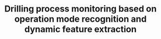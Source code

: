 ---
layout: "publication"
title: "Drilling process monitoring based on operation mode recognition and dynamic feature extraction"
type: "paper"
order: 190
year: 2023
authors: "Yupeng Li, Weihua Cao, R. Bhushan Gopaluni, Wenkai Hu, Chao Gan, Min Wu"
journal: "IEEE Transactions on Industrial Electronics"
pdf: "2024J11_yupeng_tie.pdf"
thumbnail: "2024J11_yupeng_tie.png"
image: "/assets/thumbnails/2024J11_yupeng_tie.png"
thumbnail_caption: "Fig. 4. Architecture of LSTM-based SPP prediction model."
description: "Process monitoring contributes significantly to reducing the risk of downhole faults and preventing undesirable events. This study proposes a process monitoring method based on operation mode recognition and dynamic feature extraction for geological drilling processes. The main idea is to develop different monitoring procedures for various operation modes based on dynamic changes in drilling signals, so as to achieve reliable monitoring for a full drilling cycle including transient and steady-state processes. The contributions are threefold: 1) an operation mode recognition method is developed for drilling processes based on rules discovered from multivariate time series; 2) a long-short term dynamic feature extraction method is proposed to design a process monitoring method for transient processes; 3) a data-driven model based on the long short-term memory is established for time series prediction to monitor steady-state processes. Industrial case studies from a drilling project demonstrate the effectiveness and superiority of the proposed method."
---